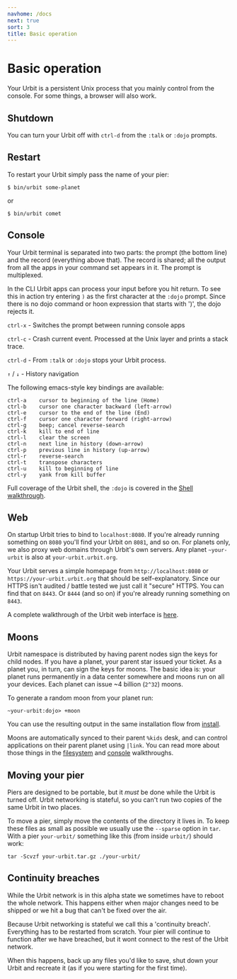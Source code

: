 ```yaml
---
navhome: /docs
next: true
sort: 3
title: Basic operation
---
```


# Basic operation

<div class="row">
<div class="col-md-8">

Your Urbit is a persistent Unix process that you mainly control from the console.  For some things, a browser will also work. 

</div>
</div>

## Shutdown

You can turn your Urbit off with `ctrl-d` from the `:talk` or `:dojo` prompts.

## Restart

To restart your Urbit simply pass the name of your pier:

    $ bin/urbit some-planet

or

    $ bin/urbit comet

## Console

Your Urbit terminal is separated into two parts: the prompt (the bottom line) and the record (everything above that).  The record is shared; all the output from all the apps in your command set appears in it.  The prompt is multiplexed.

In the CLI Urbit apps can process your input before you hit return.  To see this in action try entering `)` as the first character at the `:dojo` prompt.  Since there is no dojo command or hoon expression that starts with ')', the dojo rejects it.

`ctrl-x` - Switches the prompt between running console apps

`ctrl-c` - Crash current event.  Processed at the Unix layer and prints a stack trace.

`ctrl-d` - From `:talk` or `:dojo` stops your Urbit process.

`↑` / `↓` - History navigation

The following emacs-style key bindings are available:

    ctrl-a    cursor to beginning of the line (Home)
    ctrl-b    cursor one character backward (left-arrow)
    ctrl-e    cursor to the end of the line (End)
    ctrl-f    cursor one character forward (right-arrow)
    ctrl-g    beep; cancel reverse-search
    ctrl-k    kill to end of line
    ctrl-l    clear the screen
    ctrl-n    next line in history (down-arrow)
    ctrl-p    previous line in history (up-arrow)
    ctrl-r    reverse-search
    ctrl-t    transpose characters
    ctrl-u    kill to beginning of line
    ctrl-y    yank from kill buffer

Full coverage of the Urbit shell, the `:dojo` is covered in the [Shell walkthrough](/docs/using/shell).

## Web

On startup Urbit tries to bind to `localhost:8080`.  If you're already running something on `8080` you'll find your Urbit on `8081`, and so on.  For planets only, we also proxy web domains through Urbit's own servers.  Any planet `~your-urbit` is also at
`your-urbit.urbit.org`.

Your Urbit serves a simple homepage from `http://localhost:8080` or `https://your-urbit.urbit.org` that should be self-explanatory.  Since our HTTPS isn't audited / battle tested we just call it "secure" HTTPS.  You can find that on `8443`.  Or `8444` (and so on) if you're already running something on `8443`.

A complete walkthrough of the Urbit web interface is [here](/docs/using/web).

## Moons

Urbit namespace is distributed by having parent nodes sign the keys for child nodes.  If you have a planet, your parent star issued your ticket.  As a planet you, in turn, can sign the keys for moons.  The basic idea is: your planet runs permanently in a data center somewhere and moons run on all your devices.  Each planet can issue ~4 billion (`2^32`) moons.

To generate a random moon from your planet run:

    ~your-urbit:dojo> +moon

You can use the resulting output in the same installation flow from [install](/docs/using/install).  

Moons are automatically synced to their parent `%kids` desk, and can control applications on their parent planet using `|link`.  You can read more about those things in the [filesystem](/docs/using/filesystem) and [console](/docs/using/shell) walkthroughs.

## Moving your pier

Piers are designed to be portable, but it *must* be done while the Urbit is turned off.  Urbit networking is stateful, so you can't run two copies of the same Urbit in two places.  

To move a pier, simply move the contents of the directory it lives in.  To keep these files as small as possible we usually use the `--sparse` option in `tar`.  With a pier `your-urbit/` something like this (from inside `urbit/`) should work:

    tar -Scvzf your-urbit.tar.gz ./your-urbit/

## Continuity breaches

While the Urbit network is in this alpha state we sometimes have to reboot the whole network.  This happens either when major changes need to be shipped or we hit a bug that can't be fixed over the air.

Because Urbit networking is stateful we call this a 'continuity breach'.  Everything has to be restarted from scratch.  Your pier will continue to function after we have breached, but it wont connect to the rest of the Urbit network.  

When this happens, back up any files you'd like to save, shut down your Urbit and recreate it (as if you were starting for the first time).
